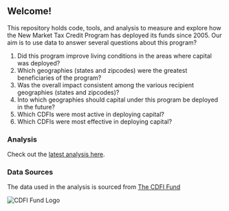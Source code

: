 ## Welcome!

This repository holds code, tools, and analysis to measure and explore how the New Market Tax Credit Program has deployed its funds since 2005. Our aim is to use data to answer several questions about this program?  

1. Did this program improve living conditions in the areas where capital was deployed?
2. Which geographies (states and zipcodes) were the greatest beneficiaries of the program?
3. Was the overall impact consistent among the various recipient geographies (states and zipcodes)? 
4. Into which geographies should capital under this program be deployed in the future?
5. Which CDFIs were most active in deploying capital?
6. Which CDFIs were most effective in deploying capital?

### Analysis

Check out the [latest analysis here](nmtc_analysis.md).

### Data Sources

The data used in the analysis is sourced from [The CDFI Fund][CDFI Fund]

![CDFI Fund Logo](http://cdfifund.gov/graphics/CDFIFundLogoBlue.bmp )

[CDFI Fund]: http://cdfifund.gov
